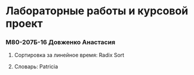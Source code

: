 # Лабораторные работы и курсовой проект #

### М80-207Б-16 Довженко Анастасия ###

1. Сортировка за линейное время: Radix Sort

2. Словарь: Patricia